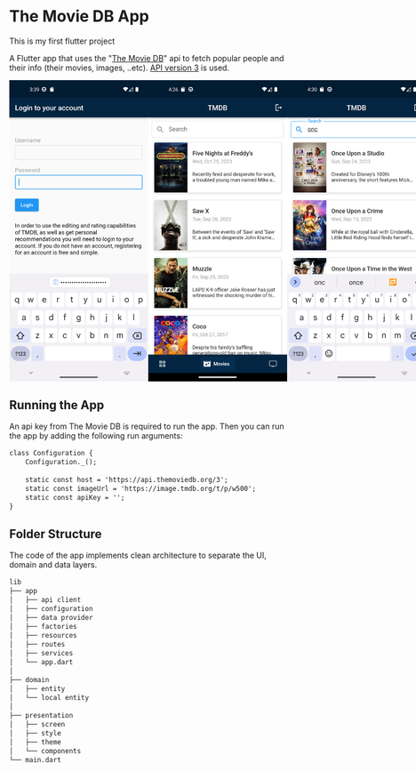 # The Movie DB App

This is my first flutter project

A Flutter app that uses the "[The Movie DB](https://www.themoviedb.org/)" api to fetch popular people and their info (their movies, images, ..etc). [API version 3](https://developer.themoviedb.org/reference/person-popular-list) is used.


<div style="display: flex">
<img src="./templates/tl.png" width="250">
<img src="./templates/tl2.png" width="250">
<img src="./templates/tl3.png" width="250">
<img src="./templates/tl4.png" width="250">
<img src="./templates/tl5.png" width="250">
<img src="./templates/tl6.png" width="250">
</div>


## Running the App

An api key from The Movie DB is required to run the app. Then you can run the app by adding the following run arguments:

    class Configuration {
        Configuration._();

        static const host = 'https://api.themoviedb.org/3';
        static const imageUrl = 'https://image.tmdb.org/t/p/w500';
        static const apiKey = '';
    }

## Folder Structure

The code of the app implements clean architecture to separate the UI, domain and data layers.

    lib
    ├── app
    │   ├── api client
    │   ├── configuration
    │   ├── data provider
    │   ├── factories
    │   ├── resources
    │   ├── routes
    │   ├── services
    │   └── app.dart
    │   
    ├── domain
    │   ├── entity
    │   └── local entity
    │   
    ├── presentation
    │   ├── screen
    │   ├── style
    │   ├── theme
    │   └── components
    └── main.dart


